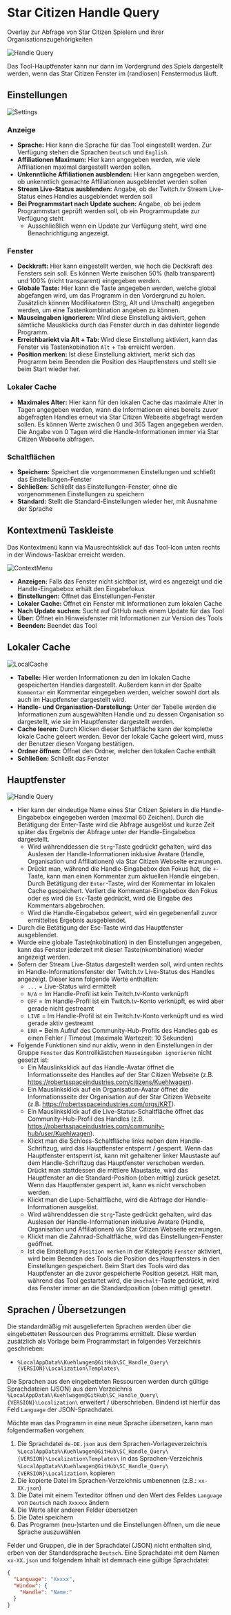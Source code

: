 # Star Citizen Handle Query

Overlay zur Abfrage von Star Citizen Spielern und ihrer Organisationszugehörigkeiten

![Handle Query](/Star%20Citizen%20Handle%20Query/Screenshots/MainWindow.png?raw=true "Handle Query")

Das Tool-Hauptfenster kann nur dann im Vordergrund des Spiels dargestellt werden, wenn das Star Citizen Fenster im (randlosen) Fenstermodus läuft.

## Einstellungen

![Settings](/Star%20Citizen%20Handle%20Query/Screenshots/Settings.png?raw=true "Settings")

### Anzeige
- __Sprache:__ Hier kann die Sprache für das Tool eingestellt werden. Zur Verfügung stehen die Sprachen `Deutsch` und `English`.
- __Affiliationen Maximum:__ Hier kann angegeben werden, wie viele Affiliationen maximal dargestellt werden sollen.
- __Unkenntliche Affiliationen ausblenden:__ Hier kann angegeben werden, ob unkenntlich gemachte Affiliationen ausgeblendet werden sollen
- __Stream Live-Status ausblenden:__ Angabe, ob der Twitch.tv Stream Live-Status eines Handles ausgeblendet werden soll
- __Bei Programmstart nach Update suchen:__ Angabe, ob bei jedem Programmstart geprüft werden soll, ob ein Programmupdate zur Verfügung steht
  - Ausschließlich wenn ein Update zur Verfügung steht, wird eine Benachrichtigung angezeigt.
### Fenster
- __Deckkraft:__ Hier kann eingestellt werden, wie hoch die Deckkraft des Fensters sein soll. Es können Werte zwischen 50% (halb transparent) und 100% (nicht transparent) eingegeben werden.
- __Globale Taste:__ Hier kann die Taste angegeben werden, welche global abgefangen wird, um das Programm in den Vordergrund zu holen. Zusätzlich können Modifikatoren (Strg, Alt und Umschalt) angegeben werden, um eine Tastenkombination angeben zu können.
- __Mauseingaben ignorieren:__ Wird diese Einstellung aktiviert, gehen sämtliche Mausklicks durch das Fenster durch in das dahinter liegende Programm.
- __Erreichbariekt via Alt + Tab:__ Wird diese Einstellung aktiviert, kann das Fenster via Tastenkobination `Alt` + `Tab` erreicht werden.
- __Position merken:__ Ist diese Einstellung aktiviert, merkt sich das Programm beim Beenden die Position des Hauptfensters und stellt sie beim Start wieder her.
### Lokaler Cache
- __Maximales Alter:__ Hier kann für den lokalen Cache das maximale Alter in Tagen angegeben werden, wann die Informationen eines bereits zuvor abgefragten Handles erneut via Star Citizen Webseite abgefragt werden sollen. Es können Werte zwischen 0 und 365 Tagen angegeben werden. Die Angabe von 0 Tagen wird die Handle-Informationen immer via Star Citizen Webseite abfragen.
### Schaltflächen
- __Speichern:__ Speichert die vorgenommenen Einstellungen und schließt das Einstellungen-Fenster
- __Schließen:__ Schließt das Einstellungen-Fenster, ohne die vorgenommenen Einstellungen zu speichern
- __Standard:__ Stellt die Standard-Einstellungen wieder her, mit Ausnahme der Sprache

## Kontextmenü Taskleiste

Das Kontextmenü kann via Mausrechtsklick auf das Tool-Icon unten rechts in der Windows-Taskbar erreicht werden.

![ContextMenu](/Star%20Citizen%20Handle%20Query/Screenshots/ContextMenu.png?raw=true "ContextMenu")
- __Anzeigen:__ Falls das Fenster nicht sichtbar ist, wird es angezeigt und die Handle-Eingabebox erhält den Eingabefokus
- __Einstellungen:__ Öffnet das Einstellungen-Fenster
- __Lokaler Cache:__ Öffnet ein Fenster mit Informationen zum lokalen Cache
- __Nach Update suchen:__ Sucht auf GitHub nach einem Update für das Tool
- __Über:__ Öffnet ein Hinweisfenster mit Informationen zur Version des Tools
- __Beenden:__ Beendet das Tool

## Lokaler Cache

![LocalCache](/Star%20Citizen%20Handle%20Query/Screenshots/LocalCache.png?raw=true "LocalCache")
- __Tabelle:__ Hier werden Informationen zu den im lokalen Cache gespeicherten Handles dargestellt. Außerdem kann in der Spalte `Kommentar` ein Kommentar eingegeben werden, welcher sowohl dort als auch im Hauptfenster dargestellt wird.
- __Handle- und Organisation-Darstellung:__ Unter der Tabelle werden die Informationen zum ausgewählten Handle und zu dessen Organisation so dargestellt, wie sie im Hauptfenster dargestellt werden.
- __Cache leeren:__ Durch Klicken dieser Schaltfläche kann der komplette lokale Cache geleert werden. Bevor der lokale Cache geleert wird, muss der Benutzer diesen Vorgang bestätigen.
- __Ordner öffnen:__ Öffnet den Ordner, welcher den lokalen Cache enthält
- __Schließen:__ Schließt das Fenster

## Hauptfenster

![Handle Query](/Star%20Citizen%20Handle%20Query/Screenshots/MainWindow.png?raw=true "Handle Query")
- Hier kann der eindeutige Name eines Star Citizen Spielers in die Handle-Eingabebox eingegeben werden (maximal 60 Zeichen). Durch die Betätigung der Enter-Taste wird die Abfrage ausgelöst und kurze Zeit später das Ergebnis der Abfrage unter der Handle-Eingabebox dargestellt.
  - Wird währenddessen die `Strg`-Taste gedrückt gehalten, wird das Auslesen der Handle-Informationen inklusive Avatare (Handle, Organisation und Affiliationen) via Star Citizen Webseite erzwungen.
  - Drückt man, während die Handle-Eingabebox den Fokus hat, die `+`-Taste, kann man einen Kommentar zum aktuellen Handle eingeben. Durch Betätigung der `Enter`-Taste, wird der Kommentar im lokalen Cache gespeichert. Verliert die Kommentar-Eingabebox den Fokus oder es wird die `Esc`-Taste gedrückt, wird die Eingabe des Kommentars abgebrochen.
  - Wird die Handle-Eingabebox geleert, wird ein gegebenenfall zuvor ermitteltes Ergebnis ausgeblendet.
- Durch die Betätigung der Esc-Taste wird das Hauptfenster ausgeblendet.
- Wurde eine globale Taste(nkobination) in den Einstellungen angegeben, kann das Fenster jederzeit mit dieser Taste(nkombination) wieder angezeigt werden.
- Sofern der Stream Live-Status dargestellt werden soll, wird unten rechts im Handle-Informationsfenster der Twitch.tv Live-Status des Handles angezeigt. Dieser kann folgende Werte enthalten:
  - `...` = Live-Status wird ermittelt
  - `N/A` = Im Handle-Profil ist kein Twitch.tv-Konto verknüpft
  - `OFF` = Im Handle-Profil ist ein Twitch.tv-Konto verknüpft, es wird aber gerade nicht gestreamt
  - `LIVE` = Im Handle-Profil ist ein Twitch.tv-Konto verknüpft und es wird gerade aktiv gestreamt
  - `ERR` = Beim Aufruf des Community-Hub-Profils des Handles gab es einen Fehler / Timeout (maximale Wartezeit: 10 Sekunden)
- Folgende Funktionen sind nur aktiv, wenn in den Einstellungen in der Gruppe `Fenster` das Kontrollkästchen `Mauseingaben ignorieren` nicht gesetzt ist:
  - Ein Mauslinksklick auf das Handle-Avatar öffnet die Informationsseite des Handles auf der Star Citizen Webseite (z.B. https://robertsspaceindustries.com/citizens/Kuehlwagen).
  - Ein Mauslinksklick auf ein Organisation-Avatar öffnet die Informationsseite der Organisation auf der Star Citizen Webseite (z.B. https://robertsspaceindustries.com/orgs/KRT).
  - Ein Mauslinksklick auf die Live-Status-Schaltfläche öffnet das Community-Hub-Profil des Handles (z.B. https://robertsspaceindustries.com/community-hub/user/Kuehlwagen).
  - Klickt man die Schloss-Schaltfläche links neben dem Handle-Schriftzug, wird das Hauptfenster entsperrt / gesperrt. Wenn das Hauptfenster entsperrt ist, kann mit gehaltener linker Maustaste auf dem Handle-Schriftzug das Hauptfenster verschoben werden. Drückt man stattdessen die mittlere Maustaste, wird das Hauptfenster an die Standard-Position (oben mittig) zurück gesetzt. Wenn das Hauptfenster gesperrt ist, kann es nicht verschoben werden.
  - Klickt man die Lupe-Schaltfläche, wird die Abfrage der Handle-Informationen ausgelöst.
  - Wird währenddessen die `Strg`-Taste gedrückt gehalten, wird das Auslesen der Handle-Informationen inklusive Avatare (Handle, Organisation und Affiliationen) via Star Citizen Webseite erzwungen.
  - Klickt man die Zahnrad-Schaltfläche, wird das Einstellungen-Fenster geöffnet.
  - Ist die Einstellung `Position merken` in der Kategorie `Fenster` aktiviert, wird beim Beenden des Tools die Position des Hauptfensters in den Einstellungen gespeichert. Beim Start des Tools wird das Hauptfenster an die zuvor gespeicherte Position gesetzt. Hält man, während das Tool gestartet wird, die `Umschalt`-Taste gedrückt, wird das Fenster immer an die Standardposition (oben mittig) gesetzt.

## Sprachen / Übersetzungen

Die standardmäßig mit ausgelieferten Sprachen werden über die eingebetteten Ressourcen des Programms ermittelt. Diese werden zusätzlich als Vorlage beim Programmstart in folgendes Verzeichnis geschrieben:
- `%LocalAppData%\Kuehlwagen@GitHub\SC_Handle_Query\{VERSION}\Localization\Templates\`

Die Sprachen aus den eingebetteten Ressourcen werden durch gültige Sprachdateien (JSON) aus dem Verzeichnis `%LocalAppData%\Kuehlwagen@GitHub\SC_Handle_Query\{VERSION}\Localization\` erweitert / überschrieben. Bindend ist hierfür das Feld `Language` der JSON-Sprachdatei.

Möchte man das Programm in eine neue Sprache übersetzen, kann man folgendermaßen vorgehen:
1. Die Sprachdatei `de-DE.json` aus dem Sprachen-Vorlageverzeichnis `%LocalAppData%\Kuehlwagen@GitHub\SC_Handle_Query\{VERSION}\Localization\Templates\` in das Sprachen-Verzeichnis `%LocalAppData%\Kuehlwagen@GitHub\SC_Handle_Query\{VERSION}\Localization\` kopieren
2. Die kopierte Datei im Sprachen-Verzeichnis umbenennen (z.B.: `xx-XX.json`)
3. Die Datei mit einem Texteditor öffnen und den Wert des Feldes `Language` von `Deutsch` nach `Xxxxxx` ändern
4. Die Werte aller anderen Felder übersetzen
5. Die Datei speichern
6. Das Programm (neu-)starten und die Einstellungen öffnen, um die neue Sprache auszuwählen

Felder und Gruppen, die in der Sprachdatei (JSON) nicht enthalten sind, erben von der Standardsprache `Deutsch`. Eine Sprachdatei mit dem Namen `xx-XX.json` und folgendem Inhalt ist demnach eine gültige Sprachdatei:

```json
{
  "Language": "Xxxxx",
  "Window": {
    "Handle": "Name:"
  }
}
```
